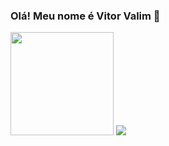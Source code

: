 ### Olá! Meu nome é Vitor Valim 👋
<div>
<img height=165px src=https://github-readme-stats.vercel.app/api?username=vtrtga&show_icons=true&theme=merko />
<img heigh=165px src=https://github-readme-stats.vercel.app/api/top-langs/?username=vtrtga&layout=compact />
</div>
